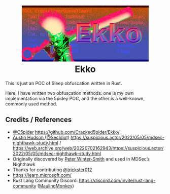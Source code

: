 
<h1 align="center">
<br>
<img src="https://raw.githubusercontent.com/Cracked5pider/Ekko/main/ekko_logo.png">
<br>
Ekko
</h1>


This is just an POC of Sleep obfuscation written in Rust.

Here, I have written two obfuscation methods: one is my own implementation via the 5pidey POC, and the other is a well-known, commonly used method.

## Credits / References

- [@C5pider](https://twitter.com/C5pider) https://github.com/Cracked5pider/Ekko/
- [Austin Hudson (@SecIdiot)](https://twitter.com/ilove2pwn_) https://suspicious.actor/2022/05/05/mdsec-nighthawk-study.html / https://web.archive.org/web/20220702162943/https://suspicious.actor/2022/05/05/mdsec-nighthawk-study.html
- Originally discovered by [Peter Winter-Smith](peterwintrsmith) and used in MDSec’s Nighthawk
- Thanks for contributing [@trickster012](https://twitter.com/trickster012)
- https://learn.microsoft.com/
- Rust Lang Community Discord: https://discord.com/invite/rust-lang-community ([MaulingMonkey](https://github.com/MaulingMonkey/))
